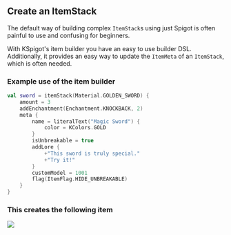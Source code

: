 ## Create an ItemStack

The default way of building complex `ItemStack`s using just Spigot is often painful to use and confusing for beginners. 

With KSpigot's item builder you have an easy to use builder DSL. Additionally, it provides an easy way to update the `ItemMeta` of an `ItemStack`, which is often needed.

### Example use of the item builder

```kotlin
val sword = itemStack(Material.GOLDEN_SWORD) {
    amount = 3
    addEnchantment(Enchantment.KNOCKBACK, 2)
    meta {
        name = literalText("Magic Sword") {
            color = KColors.GOLD
        }
        isUnbreakable = true
        addLore {
            +"This sword is truly special."
            +"Try it!"
        }
        customModel = 1001
        flag(ItemFlag.HIDE_UNBREAKABLE)
    }
}
```
### This creates the following item

![](img/sword.png)
